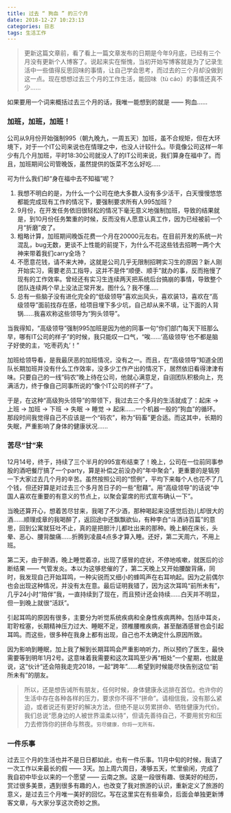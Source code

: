 ```yaml
---
title: 过去 “ 狗血 ” 的三个月
date: 2018-12-27 10:23:13
categories: 日志
tags: 生活工作
---
```

>更新这篇文章前，看了看上一篇文章发布的日期是今年9月底，已经有三个月没有更新个人博客了。说起来实在惭愧，当初开始写博客就是为了记录生活中一些值得反思回味的事情，让自己学会思考，而过去的三个月却没做到这一点。现在想想过去三个月的工作生活，能回味（tù cáo）的事情还真不少......

如果要用一个词来概括过去三个月的话，我唯一能想到的就是 —— 狗血......

### 加班，加班，加班！

公司从9月份开始强制995（朝九晚九，一周五天）加班，虽不合规矩，但在大环境下，对于一个IT公司来说也在情理之中，也没人计较什么。毕竟像公司这样一年少有几个月加班，平时18:30公司就没人了的IT公司来说，我们算身在福中了。而且，加班期间公司管晚饭，虽然提供的饭菜不怎么好吃.....

可为什么我们却“身在福中去不知福”呢？
1. 我想不明白的是，为什么一个公司在绝大多数人没有多少活干，白天慢慢悠悠都能完成现有工作的情况下，要强制要求所有人995加班？
2. 9月份，在开发任务依旧很轻松的情况下毫无意义地强制加班，导致的结果就是，到10月份任务繁重的时候，反而没有人愿意认真工作，因为已经被前一个月“折磨”皮了。
3. 粗略计算，加班期间晚饭花费一个月在20000元左右。在目前开发的系统一片混乱，bug无数，更谈不上性能的前提下，为什么不花这些钱去招聘一两个大神来带着我们carry全场？
4. 不愿意花钱，请不来大神，这就是公司几乎无限制招聘实习生的原因？新人刚开始实习，需要老员工指导，这并不是件“顺便、顺手”就办的事，反而拖慢了现有的工作效率。曾经还有实习生连续两天把系统后台搞崩的事情，导致整个团队连续两个早上没法正常开发。图什么？我不懂.....
5. 总有一些脑子没有进化完全的“低级领导”喜欢出风头，喜欢装13，喜欢在“高级领导”面前找存在感，给项目埋下多少坑，自己却从来不填，让下面的人背锅......我喜欢称这些领导为“狗头领导”。

当我得知，“高级领导”强制995加班是因为他的同事一句“你们部门每天下班那么早，哪有IT公司的样子”的时候，我只能叹一口气，“唉......‘高级领导’也不都是脑子好使的主，‘吃枣药丸’！”

加班给领导看，是我最厌恶的加班情况，没有之一。而且，在“高级领导”知道全团队长期加班并没有什么工作效率，没多少工作产出的情况下，居然依旧看得津津有味。只要自己的一线“码农”晚上待在公司，他就心满意足，自诩团队积极向上，充满活力，终于像自己同事所说的“像个IT公司的样子”了。

于是，在这种“高级狗头领导”的带领下，我过去三个多月的生活就成了：起床 → 上班 → 加班 → 下班 → 失眠 → 睡觉 → 起床......一个机器一般的“狗血”的循环。那段时间我觉得自己不应该是一个“码农”，称为“码畜”更合适。而这其中，长期的失眠，严重影响了身体的健康状况......

### 苦尽“甘”来

12月14号，终于，持续了三个半月的995宣布结束了！晚上，公司在一位前同事参股的酒吧餐厅搞了一个party，算是补偿之前没办的“年中聚会”，更重要的是犒劳一下大家过去几个月的辛苦。虽然按照公司的“惯例”，平均下来每个人也花不了几个钱，但还好算是对过去三个多月苦日子的一些“慰藉”。用“高级领导”的话说“中国人喜欢在重要的有意义的节点上，以聚会宴席的形式宣布确认一下”。

当晚还算开心，想着苦尽甘来，我喝了不少酒，那种喝起来没感觉后劲儿却很大的酒......顺理成章的我喝醉了，返回途中还飘飘欲仙，有种李白“斗酒诗百篇”的意思，回到公寓就狂吐不止，真的是把胆汁儿都吐出来的那种。晚上躺在床长，头晕、恶心、腰背酸痛......折腾到凌晨4点多才算入睡。还好，第二天周六，不用上班。

第二天，由于醉酒，晚上睡觉着凉，出现了感冒的症状，不停地咳嗽，就医后的诊断结果 —— 气管发炎。本以为这够悲催的了，第二天晚上又开始腰酸背痛，同时，我发现自己开始耳鸣，一种尖锐而又细小的蜂鸣声在右耳响起。因为之前偶尔也会出现这种情况，并没有太在意。最后证明我错了，因为这次耳鸣“前所未有”，几乎24小时“陪伴”我，一直持续到了现在，而且预计还会持续......白天并不明显，但一到晚上就很“活跃”。

引起耳鸣的原因有很多，主要分为听觉系统疾病和全身性疾病两种。包括中耳炎，耵聍栓塞，长期精神压力过大、睡眠不足，颈椎腰椎疾病，甚至酗酒感冒也会引起耳鸣。而这些，很多种在我身上都有出现，自己也不太确定什么原因所致。

因为影响到睡眠，加上我了解到长期耳鸣会严重影响听力，所以预约了医生，最快需要等到明年1月2号。这意味着我需要和这次耳鸣至少再“相处”一个星期，也就是说，这“伙计”还会陪我走完2018，一起“跨年”......希望到时候能尽快告别这位“前所未有”的朋友。

>所以，还是想告诫所有朋友，任何时候，身体健康永远排在首位。也许你的生活中存在各种各样的压力，要求你不得不“拼命”。请相信我，没有那么紧迫，或者说还有更好的解决方法，但绝不是以劳累拼命、牺牲健康为代价。<br/>
我们总说“愿身边的人被世界温柔以待”，但请先善待自己，不要用贫穷和压力去修饰你的拼命与熬夜。`穷尽健康，你将一无所有。`

### 一件乐事
过去三个月的生活也并不是日日都如此，也有一件乐事。11月中旬的时候，我请了一次工作以来最长的假 —— 3天。加上周六周日，凑够五天，忙里偷闲，完成了我自初中毕业以来的一个愿望 —— 云南之旅。这是一段很有趣、很美好的经历，赏过很多美景，遇到很多有趣的人，也改变了我对旅游的认识，重新定义了旅游的意义，是过去三个月唯一美好的回忆。写在这里实在有些辜负，后面会单独更新博客文章，与大家分享这次奇妙之旅。